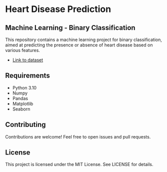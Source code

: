 # Heart Disease Prediction

## Machine Learning - Binary Classification

This repository contains a machine learning project for binary classification, aimed at predicting the presence or absence of heart disease based on various features.

- [Link to dataset](https://www.kaggle.com/datasets/cherngs/heart-disease-cleveland-uci)

## Requirements

- Python 3.10
- Numpy
- Pandas
- Matplotlib
- Seaborn

## Contributing
Contributions are welcome! Feel free to open issues and pull requests.

## License
This project is licensed under the MIT License. See LICENSE for details.

